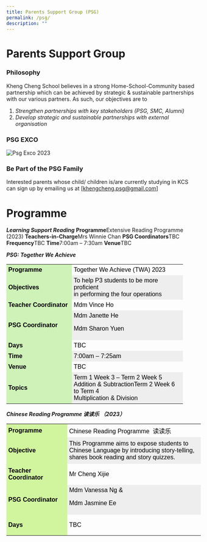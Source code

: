 ```yaml
---
title: Parents Support Group (PSG)
permalink: /psg/
description: ""
---
```

Parents Support Group
=====================
### **Philosophy**

Kheng Cheng School believes in a strong Home-School-Community based partnership which can be achieved by strategic & sustainable partnerships with our various partners. As such, our objectives are to

1.  <i>Strengthen partnerships with key stakeholders (PSG, SMC, Alumni)</i>
2.  <i>Develop strategic and sustainable partnerships with external organisation</i>

### **PSG EXCO**


![Psg Exco 2023](https://khengcheng.moe.edu.sg/wp-content/uploads/2022/04/PSG-Exco-2023-1024x576.jpeg)

### **Be Part of the PSG Family**


Interested parents whose child/ children is/are currently studying in KCS can sign up by emailing us at [khengcheng.psg@gmail.com]


# Programme
***Learning Support Reading***
**Programme**Extensive Reading Programme (2023)
**Teachers-in-Charge**Mrs Winnie Chan
**PSG Coordinators**TBC
**Frequency**TBC
**Time**7:00am – 7:30am
**Venue**TBC

***PSG: Together We Achieve***
<table style="box-sizing: border-box; color: rgb(0, 0, 0); font-family: Signika, Arial, sans-serif; font-size: 16px; font-style: normal; font-variant-ligatures: normal; font-variant-caps: normal; font-weight: 400; letter-spacing: normal; orphans: 2; text-align: start; text-transform: none; white-space: normal; widows: 2; word-spacing: 0px; -webkit-text-stroke-width: 0px; text-decoration-thickness: initial; text-decoration-style: initial; text-decoration-color: initial; width: 480px;"><tbody style="box-sizing: border-box;"><tr style="box-sizing: border-box;"><td style="box-sizing: border-box; padding: 5px; background-color: rgb(206, 242, 184); width: 172px;"><strong style="box-sizing: border-box; font-weight: bolder;">Programme</strong></td><td style="box-sizing: border-box; padding: 5px; width: 292px;">Together We Achieve (TWA) 2023</td></tr><tr style="box-sizing: border-box; background: rgb(238, 238, 238);"><td style="box-sizing: border-box; padding: 5px; background-color: rgb(206, 242, 184); width: 172px;"><strong style="box-sizing: border-box; font-weight: bolder;">Objectives</strong></td><td style="box-sizing: border-box; padding: 5px; width: 292px;">To help P3 students to be more proficient<br style="box-sizing: border-box;">in performing the four operations</td></tr><tr style="box-sizing: border-box;"><td style="box-sizing: border-box; padding: 5px; background-color: rgb(206, 242, 184); width: 172px;"><strong style="box-sizing: border-box; font-weight: bolder;">Teacher Coordinator</strong></td><td style="box-sizing: border-box; padding: 5px; width: 292px;">Mdm Vince Ho</td></tr><tr style="box-sizing: border-box; background: rgb(238, 238, 238);"><td style="box-sizing: border-box; padding: 5px; background-color: rgb(206, 242, 184); width: 172px;"><strong style="box-sizing: border-box; font-weight: bolder;">PSG Coordinator</strong></td><td style="box-sizing: border-box; padding: 5px; width: 292px;">Mdm Janette He<p style="box-sizing: border-box;"></p><p style="box-sizing: border-box;">Mdm Sharon Yuen</p></td></tr><tr style="box-sizing: border-box;"><td style="box-sizing: border-box; padding: 5px; background-color: rgb(206, 242, 184); width: 172px;"><strong style="box-sizing: border-box; font-weight: bolder;">Days</strong></td><td style="box-sizing: border-box; padding: 5px; width: 292px;">TBC</td></tr><tr style="box-sizing: border-box; background: rgb(238, 238, 238);"><td style="box-sizing: border-box; padding: 5px; background-color: rgb(206, 242, 184); width: 172px;"><strong style="box-sizing: border-box; font-weight: bolder;">Time</strong></td><td style="box-sizing: border-box; padding: 5px; width: 292px;">7:00am – 7:25am</td></tr><tr style="box-sizing: border-box;"><td style="box-sizing: border-box; padding: 5px; background-color: rgb(206, 242, 184); width: 172px;"><strong style="box-sizing: border-box; font-weight: bolder;">Venue</strong></td><td style="box-sizing: border-box; padding: 5px; width: 292px;">TBC</td></tr><tr style="box-sizing: border-box; background: rgb(238, 238, 238);"><td style="box-sizing: border-box; padding: 5px; background-color: rgb(206, 242, 184); width: 172px;"><strong style="box-sizing: border-box; font-weight: bolder;">Topics</strong></td><td style="box-sizing: border-box; padding: 5px; width: 292px;">Term 1 Week 3 – Term 2 Week 5<br style="box-sizing: border-box;">Addition &amp; SubtractionTerm 2 Week 6 to Term 4<br style="box-sizing: border-box;">Multiplication &amp; Division</td></tr></tbody></table>

***Chinese Reading Programme 读读乐 （2023）***

<table style="box-sizing: border-box; color: rgb(0, 0, 0); font-family: Signika, Arial, sans-serif; font-size: 16px; font-style: normal; font-variant-ligatures: normal; font-variant-caps: normal; font-weight: 400; letter-spacing: normal; orphans: 2; text-align: start; text-transform: none; white-space: normal; widows: 2; word-spacing: 0px; -webkit-text-stroke-width: 0px; text-decoration-thickness: initial; text-decoration-style: initial; text-decoration-color: initial; width: 525px;"><tbody style="box-sizing: border-box;"><tr style="box-sizing: border-box; height: 23px;"><td style="box-sizing: border-box; padding: 5px; width: 160px; height: 23px; background-color: rgb(209, 245, 159);"><strong style="box-sizing: border-box; font-weight: bolder;">Programme</strong></td><td style="box-sizing: border-box; padding: 5px; width: 351px; height: 23px;">Chinese Reading Programme&nbsp; 读读乐</td></tr><tr style="box-sizing: border-box; background: rgb(238, 238, 238); height: 69.3333px;"><td style="box-sizing: border-box; padding: 5px; width: 160px; height: 23px; background-color: rgb(209, 245, 159);"><strong style="box-sizing: border-box; font-weight: bolder;">Objective</strong></td><td style="box-sizing: border-box; padding: 5px; width: 351px; height: 69.3333px;">This Programme aims to expose students to Chinese Language by introducing story-telling, shares book reading and story quizzes.</td></tr><tr style="box-sizing: border-box; height: 55px;"><td style="box-sizing: border-box; padding: 5px; width: 160px; height: 23px; background-color: rgb(209, 245, 159);"><strong style="box-sizing: border-box; font-weight: bolder;">Teacher Coordinator</strong></td><td style="box-sizing: border-box; padding: 5px; width: 351px; height: 55px;">Mr Cheng Xijie</td></tr><tr style="box-sizing: border-box; background: rgb(238, 238, 238); height: 55px;"><td style="box-sizing: border-box; padding: 5px; width: 160px; height: 23px; background-color: rgb(209, 245, 159);"><strong style="box-sizing: border-box; font-weight: bolder;">PSG Coordinator</strong></td><td style="box-sizing: border-box; padding: 5px; width: 351px; height: 55px;">Mdm Vanessa Ng &amp;<p style="box-sizing: border-box;"></p><p style="box-sizing: border-box;">Mdm Jasmine Ee</p></td></tr><tr style="box-sizing: border-box; height: 55px;"><td style="box-sizing: border-box; padding: 5px; width: 160px; height: 23px; background-color: rgb(209, 245, 159);"><strong style="box-sizing: border-box; font-weight: bolder;">Days</strong></td><td style="box-sizing: border-box; padding: 5px; width: 351px; height: 55px;">TBC</td></tr></tbody></table>